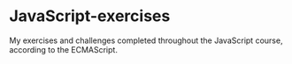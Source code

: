 # JavaScript-exercises
My exercises and challenges completed throughout the JavaScript course, according to the ECMAScript.
